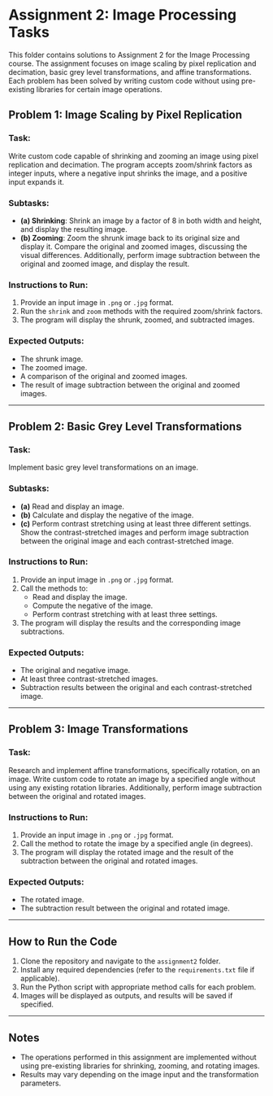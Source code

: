 # Assignment 2: Image Processing Tasks

This folder contains solutions to Assignment 2 for the Image Processing course. The assignment focuses on image scaling by pixel replication and decimation, basic grey level transformations, and affine transformations. Each problem has been solved by writing custom code without using pre-existing libraries for certain image operations.

## Problem 1: Image Scaling by Pixel Replication 

### Task:
Write custom code capable of shrinking and zooming an image using pixel replication and decimation. The program accepts zoom/shrink factors as integer inputs, where a negative input shrinks the image, and a positive input expands it.

### Subtasks:
- **(a) Shrinking**: Shrink an image by a factor of 8 in both width and height, and display the resulting image.
- **(b) Zooming**: Zoom the shrunk image back to its original size and display it. Compare the original and zoomed images, discussing the visual differences. Additionally, perform image subtraction between the original and zoomed image, and display the result.

### Instructions to Run:
1. Provide an input image in `.png` or `.jpg` format.
2. Run the `shrink` and `zoom` methods with the required zoom/shrink factors.
3. The program will display the shrunk, zoomed, and subtracted images.

### Expected Outputs:
- The shrunk image.
- The zoomed image.
- A comparison of the original and zoomed images.
- The result of image subtraction between the original and zoomed images.

---

## Problem 2: Basic Grey Level Transformations 

### Task:
Implement basic grey level transformations on an image.

### Subtasks:
- **(a)** Read and display an image.
- **(b)** Calculate and display the negative of the image.
- **(c)** Perform contrast stretching using at least three different settings. Show the contrast-stretched images and perform image subtraction between the original image and each contrast-stretched image.

### Instructions to Run:
1. Provide an input image in `.png` or `.jpg` format.
2. Call the methods to:
   - Read and display the image.
   - Compute the negative of the image.
   - Perform contrast stretching with at least three settings.
3. The program will display the results and the corresponding image subtractions.

### Expected Outputs:
- The original and negative image.
- At least three contrast-stretched images.
- Subtraction results between the original and each contrast-stretched image.

---

## Problem 3: Image Transformations

### Task:
Research and implement affine transformations, specifically rotation, on an image. Write custom code to rotate an image by a specified angle without using any existing rotation libraries. Additionally, perform image subtraction between the original and rotated images.

### Instructions to Run:
1. Provide an input image in `.png` or `.jpg` format.
2. Call the method to rotate the image by a specified angle (in degrees).
3. The program will display the rotated image and the result of the subtraction between the original and rotated images.

### Expected Outputs:
- The rotated image.
- The subtraction result between the original and rotated image.

---

## How to Run the Code
1. Clone the repository and navigate to the `assignment2` folder.
2. Install any required dependencies (refer to the `requirements.txt` file if applicable).
3. Run the Python script with appropriate method calls for each problem.
4. Images will be displayed as outputs, and results will be saved if specified.

---

## Notes
- The operations performed in this assignment are implemented without using pre-existing libraries for shrinking, zooming, and rotating images.
- Results may vary depending on the image input and the transformation parameters.
